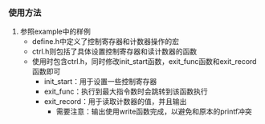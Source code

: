### 使用方法
1. 参照example中的样例
    - define.h中定义了控制寄存器和计数器操作的宏
    - ctrl.h则包括了具体设置控制寄存器和读计数器的函数
    - 使用时包含ctrl.h，同时修改init_start函数，exit_func函数和exit_record函数即可
        - init_start：用于设置一些控制寄存器
        - exit_func：执行到最大指令数时会跳转到该函数执行
        - exit_record：用于读取计数器的值，并且输出
            - 需要注意：输出使用write函数完成，以避免和原本的printf冲突